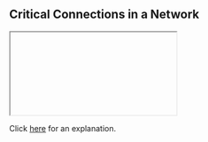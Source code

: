 ##  Critical Connections in a Network 

<iframe></iframe>

Click [here](Explanation.md) for an explanation.

